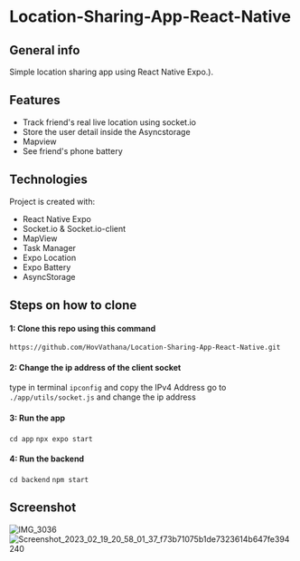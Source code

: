 # Location-Sharing-App-React-Native

## General info
Simple location sharing app using React Native Expo.).

## Features
* Track friend's real live location using socket.io
* Store the user detail inside the Asyncstorage
* Mapview
* See friend's phone battery

## Technologies
Project is created with:
* React Native Expo
* Socket.io & Socket.io-client
* MapView
* Task Manager
* Expo Location
* Expo Battery
* AsyncStorage

## Steps on how to clone
#### 1: Clone this repo using this command 
`https://github.com/HovVathana/Location-Sharing-App-React-Native.git`

#### 2: Change the ip address of the client socket 
type in terminal `ipconfig` and copy the IPv4 Address
go to  `./app/utils/socket.js` and change the ip address

#### 3: Run the app
`cd app`
`npx expo start`

#### 4: Run the backend
`cd backend`
`npm start`

## Screenshot
![IMG_3036](https://user-images.githubusercontent.com/65206951/219954538-4d898e04-926a-4071-bb71-1367c9fc9a22.PNG)
![Screenshot_2023_02_19_20_58_01_37_f73b71075b1de7323614b647fe394240](https://user-images.githubusercontent.com/65206951/219954581-d3d6eb06-2a85-460d-ae08-5a9c265aa44d.jpg)

